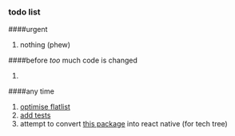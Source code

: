 ### todo list

####urgent

1. nothing (phew)

####before *too* much code is changed

1. 

####any time

1. [optimise flatlist](https://reactnative.dev/docs/optimizing-flatlist-configuration)
2. [add tests](https://reactnative.dev/docs/testing-overview)
3. attempt to convert [this package]("https://reactflow.dev") into react native (for tech tree)